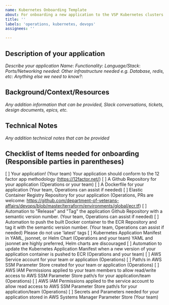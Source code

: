 ```yaml
---
name: Kubernetes Onboarding Template
about: For onboarding a new application to the VSP Kubernetes clusters
title: ''
labels: 'operations, kubernetes, devops'
assignees: ''

---
```

## Description of your application
_Describe your application_
_Name_:
_Functionality_:
_Language/Stack_:
_Ports/Networking needed_:
_Other infrastructure needed e.g. Database, redis, etc_:
_Anything else we need to know?_:

## Background/Context/Resources
_Any addition information that can be provided, Slack conversations, tickets, design documents, epics, etc._

## Technical Notes
_Any addition technical notes that can be provided_

## Checklist of Items needed for onboarding (Responsible parties in parentheses)
[ ] Your application! (Your team)
    Your application should conform to the 12 factor app methodology (https://12factor.net/)
[ ] A Github Repository for your application (Operations or your team)
[ ] A Dockerfile for your application (Your team, Operations can assist if needed)
[ ] Elastic Container Registry Repository for your application (Operations, PRs are welcome: https://github.com/department-of-veterans-affairs/devops/blob/master/terraform/environments/global/ecr.tf)
[ ] Automation to "Release" and "Tag" the application Github Repository with a semantic version number. (Your team, Operations can assist if needed)
[ ] Automation to push the built Docker container to the ECR Repository and tag it with the semantic version number. (Your team, Operations can assist if needed)
    Please do not use 'latest' tags
[ ] Kubernetes Application Manifest in YAML, jsonnet, or Helm Chart (Operations and your team)
    YAML and jsonnet are highly preferred, Helm charts are discouraged
[ ] Automation to update the Kubernetes Application Manifest when a new version of your application container is pushed to ECR (Operations and your team)
[ ] AWS Service account for your team or application (Operations)
[ ] Path/s in AWS SSM Parameter Store created for your team or application (Operations)
[ ] AWS IAM Permissions applied to your team members to allow read/write access to AWS SSM Parameter Store path/s for your application/team (Operations)
[ ] AWS IAM Permissions applied to the service account to allow read access to AWS SSM Parameter Store path/s for your application/team (Operations)
[ ] Secrets and Parameters needed for your application stored in AWS Systems Manager Parameter Store (Your team)

